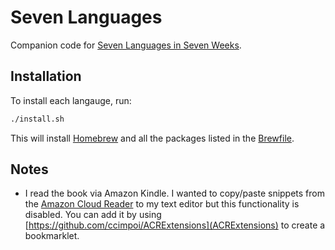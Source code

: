 # Seven Languages
Companion code for [Seven Languages in Seven Weeks](https://pragprog.com/book/btlang/seven-languages-in-seven-weeks).

## Installation

To install each langauge, run:

```sh
./install.sh
```

This will install [Homebrew](https://brew.sh/) and all the packages listed in the [Brewfile](https://github.com/Homebrew/homebrew-bundle).

## Notes

- I read the book via Amazon Kindle. I wanted to copy/paste snippets from the [Amazon Cloud Reader](https://read.amazon.com/) to my text editor but this functionality is disabled. You can add it by using [https://github.com/ccimpoi/ACRExtensions](ACRExtensions) to create a bookmarklet.
